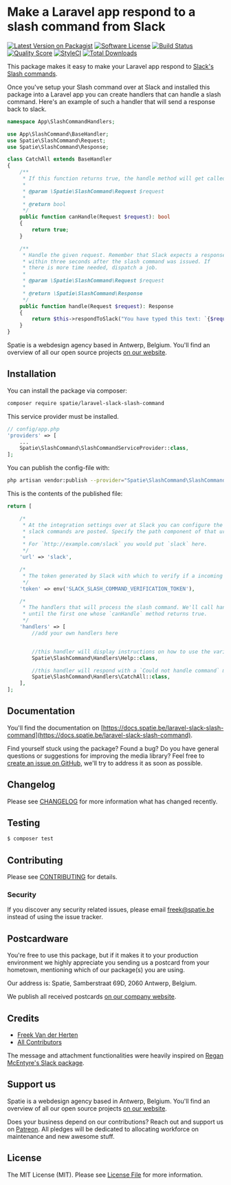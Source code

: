 # Make a Laravel app respond to a slash command from Slack

[![Latest Version on Packagist](https://img.shields.io/packagist/v/spatie/laravel-slack-slash-command.svg?style=flat-square)](https://packagist.org/packages/spatie/laravel-slack-slash-command)
[![Software License](https://img.shields.io/badge/license-MIT-brightgreen.svg?style=flat-square)](LICENSE.md)
[![Build Status](https://img.shields.io/travis/spatie/laravel-slack-slash-command/master.svg?style=flat-square)](https://travis-ci.org/spatie/laravel-slack-slash-command)
[![Quality Score](https://img.shields.io/scrutinizer/g/spatie/laravel-slack-slash-command.svg?style=flat-square)](https://scrutinizer-ci.com/g/spatie/laravel-slack-slash-command)
[![StyleCI](https://styleci.io/repos/62377978/shield?branch=master)](https://styleci.io/repos/62377978)
[![Total Downloads](https://img.shields.io/packagist/dt/spatie/laravel-slack-slash-command.svg?style=flat-square)](https://packagist.org/packages/spatie/laravel-slack-slash-command)

This package makes it easy to make your Laravel app respond to [Slack's Slash commands](https://api.slack.com/slash-commands). 

Once you've setup your Slash command over at Slack and installed this package into a Laravel app you can create handlers that can handle a slash command. Here's an example of such a handler that will send a response back to slack.

```php
namespace App\SlashCommandHandlers;

use App\SlashCommand\BaseHandler;
use Spatie\SlashCommand\Request;
use Spatie\SlashCommand\Response;

class CatchAll extends BaseHandler
{
    /**
     * If this function returns true, the handle method will get called.
     *
     * @param \Spatie\SlashCommand\Request $request
     *
     * @return bool
     */
    public function canHandle(Request $request): bool
    {
        return true;
    }

    /**
     * Handle the given request. Remember that Slack expects a response
     * within three seconds after the slash command was issued. If
     * there is more time needed, dispatch a job.
     * 
     * @param \Spatie\SlashCommand\Request $request
     * 
     * @return \Spatie\SlashCommand\Response
     */
    public function handle(Request $request): Response
    {
        return $this->respondToSlack("You have typed this text: `{$request->text}`");
    }
}
```

Spatie is a webdesign agency based in Antwerp, Belgium. You'll find an overview of all our open source projects [on our website](https://spatie.be/opensource).

## Installation

You can install the package via composer:

``` bash
composer require spatie/laravel-slack-slash-command
```

This service provider must be installed.

```php
// config/app.php
'providers' => [
    ...
    Spatie\SlashCommand\SlashCommandServiceProvider::class,
];
```

You can publish the config-file with:

```bash
php artisan vendor:publish --provider="Spatie\SlashCommand\SlashCommandServiceProvider"
```

This is the contents of the published file:

```php
return [

    /*
     * At the integration settings over at Slack you can configure the url to which the 
     * slack commands are posted. Specify the path component of that url here. 
     * 
     * For `http://example.com/slack` you would put `slack` here.
     */
    'url' => 'slack',

    /*
     * The token generated by Slack with which to verify if a incoming slash command request is valid.
     */
    'token' => env('SLACK_SLASH_COMMAND_VERIFICATION_TOKEN'),

    /*
     * The handlers that will process the slash command. We'll call handlers from top to bottom
     * until the first one whose `canHandle` method returns true.
     */
    'handlers' => [
        //add your own handlers here


        //this handler will display instructions on how to use the various commands.
        Spatie\SlashCommand\Handlers\Help::class,

        //this handler will respond with a `Could not handle command` message.
        Spatie\SlashCommand\Handlers\CatchAll::class,
    ],
];

```

## Documentation
You'll find the documentation on [https://docs.spatie.be/laravel-slack-slash-command](https://docs.spatie.be/laravel-slack-slash-command).

Find yourself stuck using the package? Found a bug? Do you have general questions or suggestions for improving the media library? Feel free to [create an issue on GitHub](https://github.com/spatie/laravel-slack-slash-command/issues), we'll try to address it as soon as possible.

## Changelog

Please see [CHANGELOG](CHANGELOG.md) for more information what has changed recently.

## Testing

``` bash
$ composer test
```

## Contributing

Please see [CONTRIBUTING](CONTRIBUTING.md) for details.

### Security

If you discover any security related issues, please email freek@spatie.be instead of using the issue tracker.

## Postcardware

You're free to use this package, but if it makes it to your production environment we highly appreciate you sending us a postcard from your hometown, mentioning which of our package(s) you are using.

Our address is: Spatie, Samberstraat 69D, 2060 Antwerp, Belgium.

We publish all received postcards [on our company website](https://spatie.be/en/opensource/postcards).

## Credits

- [Freek Van der Herten](https://github.com/freekmurze)
- [All Contributors](../../contributors)

The message and attachment functionalities were heavily inspired on [Regan McEntyre's Slack package](https://github.com/maknz/slack).

## Support us

Spatie is a webdesign agency based in Antwerp, Belgium. You'll find an overview of all our open source projects [on our website](https://spatie.be/opensource).

Does your business depend on our contributions? Reach out and support us on [Patreon](https://www.patreon.com/spatie). 
All pledges will be dedicated to allocating workforce on maintenance and new awesome stuff.

## License

The MIT License (MIT). Please see [License File](LICENSE.md) for more information.
